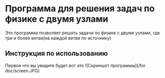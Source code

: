 # Программа для решения задач по физике с двумя узлами

Это программа позволяет решать задачи по физике с двумя узлами, где три и более ветви(на каждой ветви по источнику)

## Инструкция по использованию

Первое что вы увидите будет вот это 
![Скриншот программы](/for doc/screen.JPG)

